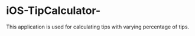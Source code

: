 # iOS-TipCalculator-

This application is used for calculating tips with varying percentage of tips.
